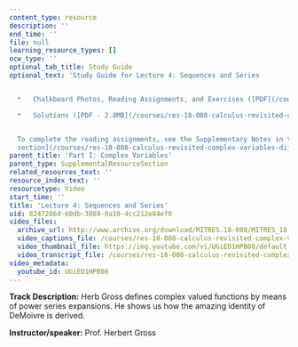 ```yaml
---
content_type: resource
description: ''
end_time: ''
file: null
learning_resource_types: []
ocw_type: ''
optional_tab_title: Study Guide
optional_text: 'Study Guide for Lecture 4: Sequences and Series


  *   Chalkboard Photos, Reading Assignments, and Exercises ([PDF](/courses/res-18-008-calculus-revisited-complex-variables-differential-equations-and-linear-algebra-fall-2011/resources/mitres_18_008_parti_lec04))

  *   Solutions ([PDF - 2.8MB](/courses/res-18-008-calculus-revisited-complex-variables-differential-equations-and-linear-algebra-fall-2011/resources/mitres_18_008_parti_sol04))


  To complete the reading assignments, see the Supplementary Notes in the [Study Materials
  section](/courses/res-18-008-calculus-revisited-complex-variables-differential-equations-and-linear-algebra-fall-2011/pages/study-materials).'
parent_title: 'Part I: Complex Variables'
parent_type: SupplementalResourceSection
related_resources_text: ''
resource_index_text: ''
resourcetype: Video
start_time: ''
title: 'Lecture 4: Sequences and Series'
uid: 8247206d-60db-3889-0a10-4cc212e84ef0
video_files:
  archive_url: http://www.archive.org/download/MITRES.18-008/MITRES_18-008_Part1_lec4_300k.mp4
  video_captions_file: /courses/res-18-008-calculus-revisited-complex-variables-differential-equations-and-linear-algebra-fall-2011/c0f91540d3ce5881bd2d91d55857c5af_UGiED1HPB08.vtt
  video_thumbnail_file: https://img.youtube.com/vi/UGiED1HPB08/default.jpg
  video_transcript_file: /courses/res-18-008-calculus-revisited-complex-variables-differential-equations-and-linear-algebra-fall-2011/332cdf5484c612ac107ef4fdd6660b55_UGiED1HPB08.pdf
video_metadata:
  youtube_id: UGiED1HPB08
---
```


**Track Description:** Herb Gross defines complex valued functions by means of power series expansions. He shows us how the amazing identity of DeMoivre is derived.

**Instructor/speaker:** Prof. Herbert Gross